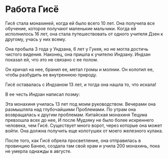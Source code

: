 # Работа Гисё

Гисё стала монахиней, когда ей было всего 10 лет. Она получила все обучение, которое получают маленькие мальчики. Когда ей исполнилось 16 лет, она стала путешествовать от одного учителя Дзен к другому, учась у них всему.

Она пробыла 3 года у Ундзана, 6 лет у Гукея, но не могла достичь чистого видения. Наконец, она пришла к учителю Индзану. Индзан показал ей, что это не связано с ее полом.

Он кричал на нее, бранил ее, метал громы и молнии. Он колотил ее, чтобы разбудить ее внутреннюю природу.

Гисё оставалась с Индзаном 13 лет, и тогда она нашла то, что искала!

В ее честь Индзан написал поэму:

Эта монахиня училась 13 лет под моим руководством.
Вечерами она размышляла над глубочайшими Проблемами.
По утрам она возвращалась к другим проблемам.
Китайская монахиня Тецума превзошла всех до нее,
И после Мудзяку не было более искреннего человека, чем Гисё.
Существует много ворот, через которые она может войти.
Она должна получить еще колотушек от моего железного кулака.

После того, как Гисё обрела просветление, она отправилась в провинцию Банею, создала там свой храм и учила 200 монахинь, пока не умерла однажды в августе.